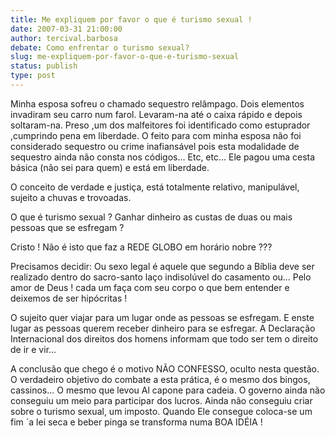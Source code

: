 ```yaml
---
title: Me expliquem por favor o que é turismo sexual !
date: 2007-03-31 21:00:00
author: tercival.barbosa
debate: Como enfrentar o turismo sexual?
slug: me-expliquem-por-favor-o-que-e-turismo-sexual
status: publish 
type: post
---
```


Minha esposa sofreu o chamado sequestro relâmpago. Dois elementos invadiram seu carro num farol. Levaram-na até o caixa rápido e depois soltaram-na. Preso ,um dos malfeitores foi identificado como estuprador ,cumprindo pena em liberdade. O feito para com minha esposa não foi considerado sequestro ou crime inafiansável pois esta modalidade de sequestro ainda não consta nos códigos... Etc, etc... Ele pagou uma cesta básica (não sei para quem) e está em liberdade.  

O conceito de verdade e justiça, está totalmente relativo, manipulável, sujeito a chuvas e trovoadas.  

O que é turismo sexual ? Ganhar dinheiro as custas de duas ou mais pessoas que se esfregam ?  

Cristo ! Não é isto que faz a REDE GLOBO em horário nobre ???  

Precisamos decidir: Ou sexo legal é aquele que segundo a Bíblia deve ser realizado dentro do sacro-santo laço indisolúvel do casamento ou... Pelo amor de Deus ! cada um faça com seu corpo o que bem entender e deixemos de ser hipócritas !  

O sujeito quer viajar para um lugar onde as pessoas se esfregam. E enste lugar as pessoas querem receber dinheiro para se esfregar. A Declaração Internacional dos direitos dos homens informam que todo ser tem o direito de ir e vir...  

A conclusão que chego é o motivo NÃO CONFESSO, oculto nesta questão. O verdadeiro objetivo do combate a esta prática, é o mesmo dos bingos, cassinos... O mesmo que levou Al capone para cadeia. O governo ainda não conseguiu um meio para participar dos lucros. Ainda não conseguiu criar sobre o turismo sexual, um imposto. Quando Ele consegue coloca-se um fim ´a lei seca e beber pinga se transforma numa BOA IDÉIA !
